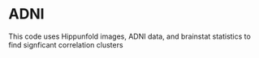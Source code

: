 # ADNI
This code uses Hippunfold images, ADNI data, and brainstat statistics to find signficant correlation clusters
